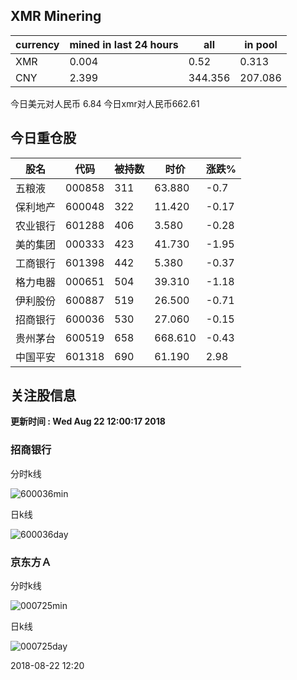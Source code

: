 ## XMR Minering

|currency|mined in last 24 hours|all|in pool|
|---|---|---|---|
|XMR|0.004|0.52|0.313|
|CNY|2.399|344.356|207.086|

今日美元对人民币 6.84	今日xmr对人民币662.61


## 今日重仓股 

|股名|代码|被持数|时价|涨跌%|
|---|---|---|---|---|
|五粮液|000858|311|63.880|-0.7|
|保利地产|600048|322|11.420|-0.17|
|农业银行|601288|406|3.580|-0.28|
|美的集团|000333|423|41.730|-1.95|
|工商银行|601398|442|5.380|-0.37|
|格力电器|000651|504|39.310|-1.18|
|伊利股份|600887|519|26.500|-0.71|
|招商银行|600036|530|27.060|-0.15|
|贵州茅台|600519|658|668.610|-0.43|
|中国平安|601318|690|61.190|2.98|

## 关注股信息
**更新时间 : Wed Aug 22 12:00:17 2018**
### 招商银行 
分时k线

![600036min](http://image.sinajs.cn/newchart/min/n/sh600036.gif)

日k线

![600036day](http://image.sinajs.cn/newchart/daily/n/sh600036.gif)

### 京东方Ａ 
分时k线

![000725min](http://image.sinajs.cn/newchart/min/n/sz000725.gif)

日k线

![000725day](http://image.sinajs.cn/newchart/daily/n/sz000725.gif)

2018-08-22 12:20